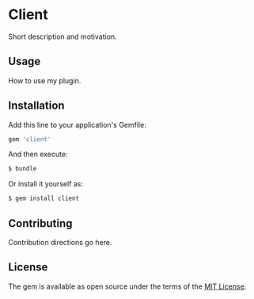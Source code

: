 # Client
Short description and motivation.

## Usage
How to use my plugin.

## Installation
Add this line to your application's Gemfile:

```ruby
gem 'client'
```

And then execute:
```bash
$ bundle
```

Or install it yourself as:
```bash
$ gem install client
```

## Contributing
Contribution directions go here.

## License
The gem is available as open source under the terms of the [MIT License](https://opensource.org/licenses/MIT).
